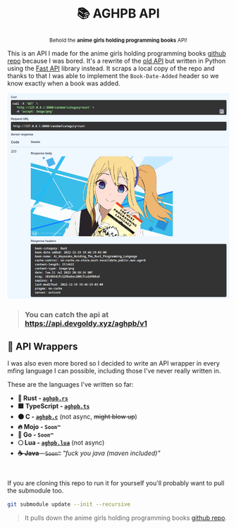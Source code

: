 <div align="center">

  # 📚 AGHPB API

  <sub>Behold the **anime girls holding programming books** API!</sub>

</div>

This is an API I made for the anime girls holding programming books [github repo](https://github.com/cat-milk/Anime-Girls-Holding-Programming-Books) because I was bored.
It's a rewrite of the [old API](https://github.com/THEGOLDENPRO/aghpb_api) but written in Python using the [Fast API](https://github.com/tiangolo/fastapi) library instead.
It scraps a local copy of the repo and thanks to that I was able to implement the ``Book-Date-Added`` header so we know exactly when a book was added.

<img src="./assets/screenshot_1.png" width="600px">

> ### You can catch the api at https://api.devgoldy.xyz/aghpb/v1

## 💫 API Wrappers
I was also even more bored so I decided to write an API wrapper in every mfing language I can possible, including those I've never really written in.

These are the languages I've written so far:
- **🦀 Rust - [``aghpb.rs``](https://github.com/THEGOLDENPRO/aghpb.rs)**
- **🟦 TypeScript - [``aghpb.ts``](https://github.com/THEGOLDENPRO/aghpb.ts)**
- **⚫ C - [``aghpb.c``](https://github.com/THEGOLDENPRO/aghpb.c)** (not async, ~~might blow up~~)
- **🔥 Mojo - ``Soon™``**
- **🔵 Go - ``Soon™``**
- **🌕 Lua - [``aghpb.lua``](https://github.com/THEGOLDENPRO/aghpb.lua)** (not async)
- ~~**☕ Java** - ``Soon™``~~ *"fuck you java (maven included)"*

<br>

If you are cloning this repo to run it for yourself you'll probably want to pull the submodule too.
```sh
git submodule update --init --recursive
```
> It pulls down the anime girls holding programming books [github repo](https://github.com/cat-milk/Anime-Girls-Holding-Programming-Books).
